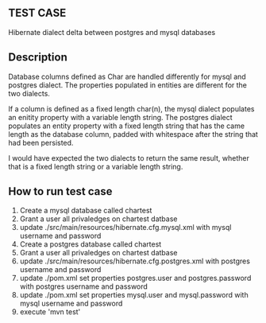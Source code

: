 TEST CASE
---------

Hibernate dialect delta between postgres and mysql databases

Description
-----------

Database columns defined as Char are handled differently for mysql and postgres dialect. The properties populated in entities are different for the two dialects.

If a column is defined as a fixed length char(n), the mysql dialect populates an enitity property with a variable length string. The postgres dialect populates an entity property with a fixed length string that has the came length as the database column, padded with whitespace after the string that had been persisted.

I would have expected the two dialects to return the same result, whether that is a fixed length string or a variable length string.

How to run test case
--------------------

1) Create a mysql database called chartest
2) Grant a user all privaledges on chartest datbase
3) update ./src/main/resources/hibernate.cfg.mysql.xml with mysql username and password
4) Create a postgres database called chartest
5) Grant a user all privaledges on chartest datbase
6) update ./src/main/resources/hibernate.cfg.postgres.xml with postgres username and password
7) update ./pom.xml set properties postgres.user and postgres.password with postgres username and password
8) update ./pom.xml set properties mysql.user and mysql.password with mysql username and password
9) execute 'mvn test'
